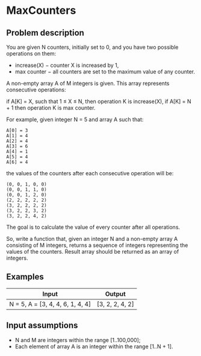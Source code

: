 # MaxCounters

## Problem description

You are given N counters, initially set to 0, and you have two possible operations on them:

* increase(X) − counter X is increased by 1,
* max counter − all counters are set to the maximum value of any counter.

A non-empty array A of M integers is given. This array represents consecutive operations:

if A[K] = X, such that 1 ≤ X ≤ N, then operation K is increase(X),
if A[K] = N + 1 then operation K is max counter.

For example, given integer N = 5 and array A such that:

    A[0] = 3
    A[1] = 4
    A[2] = 4
    A[3] = 6
    A[4] = 1
    A[5] = 4
    A[6] = 4

the values of the counters after each consecutive operation will be:

    (0, 0, 1, 0, 0)
    (0, 0, 1, 1, 0)
    (0, 0, 1, 2, 0)
    (2, 2, 2, 2, 2)
    (3, 2, 2, 2, 2)
    (3, 2, 2, 3, 2)
    (3, 2, 2, 4, 2)

The goal is to calculate the value of every counter after all operations.

So, write a function that, given an integer N and a non-empty array A consisting of M integers, returns a sequence of integers representing the values of the counters.
Result array should be returned as an array of integers.

## Examples

| Input                            |       Output       |
|----------------------------------|:------------------:|
| N = 5, A = [3, 4, 4, 6, 1, 4, 4] | [3, 2, 2, 4, 2]    |

## Input assumptions

* N and M are integers within the range [1..100,000];
* Each element of array A is an integer within the range [1..N + 1].
